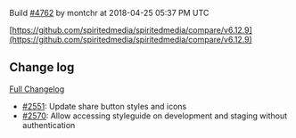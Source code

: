 Build [#4762](https://circleci.com/gh/spiritedmedia/spiritedmedia/4762) by montchr at 2018-04-25 05:37 PM UTC

[https://github.com/spiritedmedia/spiritedmedia/compare/v6.12.9](https://github.com/spiritedmedia/spiritedmedia/compare/v6.12.9)
## Change log
[Full Changelog](git@github.com:spiritedmedia/spiritedmedia.git/compare/v6.12.8...v6.12.9)

 - [#2551](git@github.com:spiritedmedia/spiritedmedia.git/pull/2551): Update share button styles and icons
 - [#2570](git@github.com:spiritedmedia/spiritedmedia.git/pull/2570): Allow accessing styleguide on development and staging without authentication
